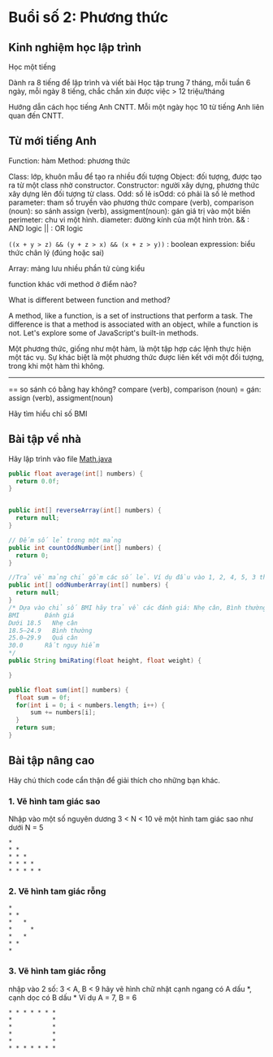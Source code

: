 # Buổi số 2: Phương thức

## Kinh nghiệm học lập trình
Học một tiếng

Dành ra 8 tiếng để lập trình và viết bài
Học tập trung 7 tháng, mỗi tuần 6 ngày, mỗi ngày 8 tiếng, chắc chắn xin được việc > 12 triệu/tháng

Hướng dẫn cách học tiếng Anh CNTT. Mỗi một ngày học 10 từ tiếng Anh liên quan đến CNTT.

## Từ mới tiếng Anh
Function: hàm
Method: phương thức

Class: lớp, khuôn mẫu để tạo ra nhiều đối tượng
Object: đối tượng, được tạo ra từ một class nhờ constructor.
Constructor: người xây dựng, phương thức xây dựng lên đối tượng từ class.
Odd: số lẻ
isOdd: có phải là số lẻ
method parameter: tham số truyền vào phương thức
compare (verb), comparison (noun): so sánh
assign (verb), assigment(noun): gán giá trị vào một biến
perimeter: chu vi một hình.
diameter: đường kính của một hình tròn.
&& : AND logic
|| : OR logic

```((x + y > z) && (y + z > x) && (x + z > y))``` : boolean expression: biểu thức chân lý (đúng hoặc sai)

Array: mảng lưu nhiều phần tử cùng kiểu

function khác với method ở điểm nào?

What is different between function and method?

A method, like a function, is a set of instructions that perform a task. The difference is that a method is associated with an object, while a function is not. Let's explore some of JavaScript's built-in methods.

Một phương thức, giống như một hàm, là một tập hợp các lệnh thực hiện một tác vụ. Sự khác biệt là một phương thức được liên kết với một đối tượng, trong khi một hàm thì không.

-----
== so sánh có bằng hay không? compare (verb), comparison (noun)
= gán: assign (verb), assigment(noun)

Hãy tìm hiểu chỉ số BMI


## Bài tập về nhà

Hãy lập trình vào file [Math.java](Math.java)
```java
public float average(int[] numbers) {
  return 0.0f;
}


public int[] reverseArray(int[] numbers) {
  return null;
}

// Đếm số lẻ trong một mảng
public int countOddNumber(int[] numbers) {
  return 0;
}

//Trả về mảng chỉ gồm các số lẻ. Ví dụ đầu vào 1, 2, 4, 5, 3 thì trả về [1, 5, 3]
public int[] oddNumberArray(int[] numbers) {
  return null;
}
/* Dựa vào chỉ số BMI hãy trả về các đánh giá: Nhẹ cân, Bình thường, Quá cân, Rất nguy hiểm
BMI	      Đánh giá
Dưới 18.5	Nhẹ cân
18.5—24.9	Bình thường
25.0—29.9	Quá cân
30.0      Rất nguy hiểm
*/
public String bmiRating(float height, float weight) {

}
```
```java
public float sum(int[] numbers) {
  float sum = 0f;
  for(int i = 0; i < numbers.length; i++) {
      sum += numbers[i];
  }
  return sum;
}
```

## Bài tập nâng cao

Hãy chú thích code cẩn thận để giải thích cho những bạn khác.
### 1. Vẽ hình tam giác sao
Nhập vào một số nguyên dương 3 < N < 10 vẽ một hình tam giác sao như dưới
N = 5

```
* 
* *
* * *
* * * * 
* * * * *
```

### 2. Vẽ hình tam giác rỗng
```
*
* *
*   *
*     *
*   *
* *
*
```

### 3. Vẽ hình tam giác rỗng
nhập vào 2 số:  3 < A, B < 9 hãy vẽ hình chữ nhật cạnh ngang có A dấu *, cạnh dọc có B dấu *
Ví dụ
A = 7, B = 6
```
* * * * * * * 
*           * 
*           * 
*           * 
*           * 
* * * * * * * 
```